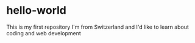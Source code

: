 # hello-world
This is my first repository
I'm from Switzerland and I'd like to learn about coding and web development
